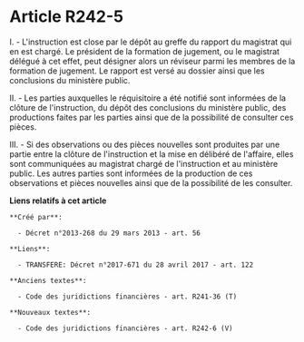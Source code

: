 # Article R242-5

I. - L'instruction est close par le dépôt au greffe du rapport du magistrat qui en est chargé. Le président de la formation
de jugement, ou le magistrat délégué à cet effet, peut désigner alors un réviseur parmi les membres de la formation de
jugement. Le rapport est versé au dossier ainsi que les conclusions du ministère public. 

II. - Les parties auxquelles le réquisitoire a été notifié sont informées de la clôture de l'instruction, du dépôt des
conclusions du ministère public, des productions faites par les parties ainsi que de la possibilité de consulter ces pièces. 

III. - Si des observations ou des pièces nouvelles sont produites par une partie entre la clôture de l'instruction et la mise
en délibéré de l'affaire, elles sont communiquées au magistrat chargé de l'instruction et au ministère public. Les autres
parties sont informées de la production de ces observations et pièces nouvelles ainsi que de la possibilité de les consulter.

**Liens relatifs à cet article**

	**Créé par**:

	  - Décret n°2013-268 du 29 mars 2013 - art. 56

	**Liens**:

	  - TRANSFERE: Décret n°2017-671 du 28 avril 2017 - art. 122

	**Anciens textes**:

	  - Code des juridictions financières - art. R241-36 (T)

	**Nouveaux textes**:

	  - Code des juridictions financières - art. R242-6 (V)
